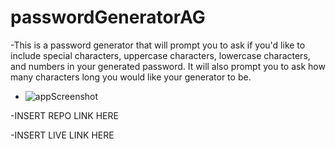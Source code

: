 # passwordGeneratorAG

-This is a password generator that will prompt you to ask if you'd like to include special characters, uppercase characters, lowercase characters, and numbers in your generated password. It will also prompt you to ask how many characters long you would like your generator to be.

- ![appScreenshot](https://user-images.githubusercontent.com/70457808/160438076-0a31a6e2-4f16-407e-93df-4d8f52b4e99c.jpg)

-INSERT REPO LINK HERE

-INSERT LIVE LINK HERE

